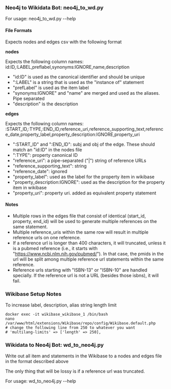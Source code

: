 
### Neo4j to Wikidata Bot: neo4j_to_wd.py

For usage: neo4j_to_wd.py --help

#### File Formats
Expects nodes and edges csv with the following format

**nodes**

Expects the following column names:
id:ID,:LABEL,preflabel,synonyms:IGNORE,name,description
- "id:ID" is used as the canonical identifier and should be unique
- ":LABEL" is a string that is used as the "instance of" statement
- "prefLabel" is used as the item label
- "synonyms:IGNORE" and "name" are merged and used as the aliases. Pipe separated
- "description" is the description

**edges**

Expects the following column names:
:START_ID,:TYPE,:END_ID,reference_uri,reference_supporting_text,reference_date,property_label,property_description:IGNORE,property_uri
- ":START_ID" and ":END_ID": subj and obj of the edge. These should match an "id:ID" in the nodes file
- ":TYPE": property canonical ID
- "reference_uri": a pipe-separated ("|") string of reference URLs
- "reference_supporting_text": string
- "reference_date": ignored
- "property_label": used as the label for the property item in wikibase
- "property_description:IGNORE": used as the description for the property item in wikibase
- "property_uri": property uri. added as equivalent property statement

#### Notes
- Multiple rows in the edges file that consist of identical (start_id, property, end_id) will
be used to generate multiple references on the same statement.
- Multiple reference_uris within the same row will result in multiple reference urls on one reference.
- If a reference url is longer than 400 characters, it will truncated, unless it is a pubmed reference 
(i.e., it starts with "https://www.ncbi.nlm.nih.gov/pubmed/"). In that case, the pmids in the url
will be split among multiple reference url statements within the same reference.
- Reference urls starting with "ISBN-13" or "ISBN-10" are handled specially. If the reference
url is not a URL (besides those isbns), it will fail.

### Wikibase Setup Notes

To increase label, description, alias string length limit
```
docker exec -it wikibase_wikibase_1 /bin/bash
nano /var/www/html/extensions/Wikibase/repo/config/Wikibase.default.php
# change the following line from 250 to whatever you want
# 'multilang-limits' => ['length' => 250],
```

### Wikidata to Neo4j Bot: wd_to_neo4j.py

Write out all item and statements in the Wikibase to a nodes and edges file in the format described above

The only thing that will be lossy is if a reference url was truncated.

For usage: wd_to_neo4j.py --help
